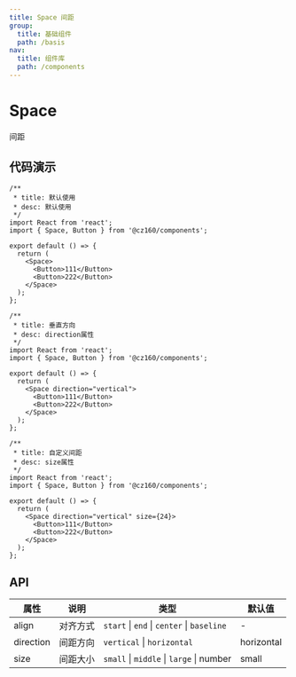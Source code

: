 ```yaml
---
title: Space 间距
group:
  title: 基础组件
  path: /basis
nav:
  title: 组件库
  path: /components
---
```


# Space

间距

## 代码演示

```tsx
/**
 * title: 默认使用
 * desc: 默认使用
 */
import React from 'react';
import { Space, Button } from '@cz160/components';

export default () => {
  return (
    <Space>
      <Button>111</Button>
      <Button>222</Button>
    </Space>
  );
};
```

```tsx
/**
 * title: 垂直方向
 * desc: direction属性
 */
import React from 'react';
import { Space, Button } from '@cz160/components';

export default () => {
  return (
    <Space direction="vertical">
      <Button>111</Button>
      <Button>222</Button>
    </Space>
  );
};
```

```tsx
/**
 * title: 自定义间距
 * desc: size属性
 */
import React from 'react';
import { Space, Button } from '@cz160/components';

export default () => {
  return (
    <Space direction="vertical" size={24}>
      <Button>111</Button>
      <Button>222</Button>
    </Space>
  );
};
```

## API

| 属性      | 说明     | 类型                                       | 默认值     |
| --------- | -------- | ------------------------------------------ | ---------- |
| align     | 对齐方式 | `start` \| `end` \| `center` \| `baseline` | -          |
| direction | 间距方向 | `vertical` \| `horizontal`                 | horizontal |
| size      | 间距大小 | `small` \| `middle` \| `large` \| number   | small      |
